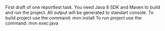 First draft of one reporttest task.
You need Java 8 SDK and Maven to build and run the project.
All output will be generated to standart console.
To build project use the command:
 mvn install
To run project use the command:
 mvn exec:java  
 